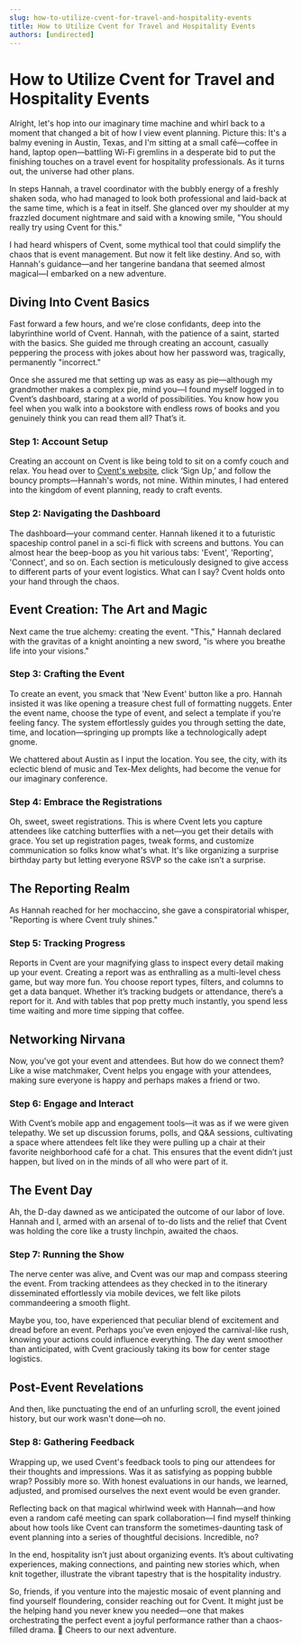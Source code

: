 ```yaml
---
slug: how-to-utilize-cvent-for-travel-and-hospitality-events
title: How to Utilize Cvent for Travel and Hospitality Events
authors: [undirected]
---
```



# How to Utilize Cvent for Travel and Hospitality Events

Alright, let's hop into our imaginary time machine and whirl back to a moment that changed a bit of how I view event planning. Picture this: It's a balmy evening in Austin, Texas, and I'm sitting at a small café—coffee in hand, laptop open—battling Wi-Fi gremlins in a desperate bid to put the finishing touches on a travel event for hospitality professionals. As it turns out, the universe had other plans.

In steps Hannah, a travel coordinator with the bubbly energy of a freshly shaken soda, who had managed to look both professional and laid-back at the same time, which is a feat in itself. She glanced over my shoulder at my frazzled document nightmare and said with a knowing smile, "You should really try using Cvent for this."

I had heard whispers of Cvent, some mythical tool that could simplify the chaos that is event management. But now it felt like destiny. And so, with Hannah's guidance—and her tangerine bandana that seemed almost magical—I embarked on a new adventure.

## Diving Into Cvent Basics

Fast forward a few hours, and we're close confidants, deep into the labyrinthine world of Cvent. Hannah, with the patience of a saint, started with the basics. She guided me through creating an account, casually peppering the process with jokes about how her password was, tragically, permanently "incorrect."

Once she assured me that setting up was as easy as pie—although my grandmother makes a complex pie, mind you—I found myself logged in to Cvent’s dashboard, staring at a world of possibilities. You know how you feel when you walk into a bookstore with endless rows of books and you genuinely think you can read them all? That’s it.

### Step 1: Account Setup

Creating an account on Cvent is like being told to sit on a comfy couch and relax. You head over to [Cvent's website](https://www.cvent.com/), click ‘Sign Up,’ and follow the bouncy prompts—Hannah's words, not mine. Within minutes, I had entered into the kingdom of event planning, ready to craft events.

### Step 2: Navigating the Dashboard

The dashboard—your command center. Hannah likened it to a futuristic spaceship control panel in a sci-fi flick with screens and buttons. You can almost hear the beep-boop as you hit various tabs: 'Event', 'Reporting', 'Connect', and so on. Each section is meticulously designed to give access to different parts of your event logistics. What can I say? Cvent holds onto your hand through the chaos.

## Event Creation: The Art and Magic

Next came the true alchemy: creating the event. "This," Hannah declared with the gravitas of a knight anointing a new sword, "is where you breathe life into your visions."

### Step 3: Crafting the Event

To create an event, you smack that 'New Event' button like a pro. Hannah insisted it was like opening a treasure chest full of formatting nuggets. Enter the event name, choose the type of event, and select a template if you’re feeling fancy. The system effortlessly guides you through setting the date, time, and location—springing up prompts like a technologically adept gnome.

We chattered about Austin as I input the location. You see, the city, with its eclectic blend of music and Tex-Mex delights, had become the venue for our imaginary conference. 

### Step 4: Embrace the Registrations

Oh, sweet, sweet registrations. This is where Cvent lets you capture attendees like catching butterflies with a net—you get their details with grace. You set up registration pages, tweak forms, and customize communication so folks know what's what. It's like organizing a surprise birthday party but letting everyone RSVP so the cake isn’t a surprise.

## The Reporting Realm

As Hannah reached for her mochaccino, she gave a conspiratorial whisper, "Reporting is where Cvent truly shines."

### Step 5: Tracking Progress

Reports in Cvent are your magnifying glass to inspect every detail making up your event. Creating a report was as enthralling as a multi-level chess game, but way more fun. You choose report types, filters, and columns to get a data banquet. Whether it’s tracking budgets or attendance, there’s a report for it. And with tables that pop pretty much instantly, you spend less time waiting and more time sipping that coffee.

## Networking Nirvana

Now, you've got your event and attendees. But how do we connect them? Like a wise matchmaker, Cvent helps you engage with your attendees, making sure everyone is happy and perhaps makes a friend or two.

### Step 6: Engage and Interact

With Cvent’s mobile app and engagement tools—it was as if we were given telepathy. We set up discussion forums, polls, and Q&A sessions, cultivating a space where attendees felt like they were pulling up a chair at their favorite neighborhood café for a chat. This ensures that the event didn’t just happen, but lived on in the minds of all who were part of it.

## The Event Day

Ah, the D-day dawned as we anticipated the outcome of our labor of love. Hannah and I, armed with an arsenal of to-do lists and the relief that Cvent was holding the core like a trusty linchpin, awaited the chaos.

### Step 7: Running the Show

The nerve center was alive, and Cvent was our map and compass steering the event. From tracking attendees as they checked in to the itinerary disseminated effortlessly via mobile devices, we felt like pilots commandeering a smooth flight.

Maybe you, too, have experienced that peculiar blend of excitement and dread before an event. Perhaps you’ve even enjoyed the carnival-like rush, knowing your actions could influence everything. The day went smoother than anticipated, with Cvent graciously taking its bow for center stage logistics.

## Post-Event Revelations

And then, like punctuating the end of an unfurling scroll, the event joined history, but our work wasn't done—oh no.

### Step 8: Gathering Feedback

Wrapping up, we used Cvent's feedback tools to ping our attendees for their thoughts and impressions. Was it as satisfying as popping bubble wrap? Possibly more so. With honest evaluations in our hands, we learned, adjusted, and promised ourselves the next event would be even grander.

Reflecting back on that magical whirlwind week with Hannah—and how even a random café meeting can spark collaboration—I find myself thinking about how tools like Cvent can transform the sometimes-daunting task of event planning into a series of thoughtful decisions. Incredible, no?

In the end, hospitality isn’t just about organizing events. It’s about cultivating experiences, making connections, and painting new stories which, when knit together, illustrate the vibrant tapestry that is the hospitality industry.

So, friends, if you venture into the majestic mosaic of event planning and find yourself floundering, consider reaching out for Cvent. It might just be the helping hand you never knew you needed—one that makes orchestrating the perfect event a joyful performance rather than a chaos-filled drama. 🥳 Cheers to our next adventure.